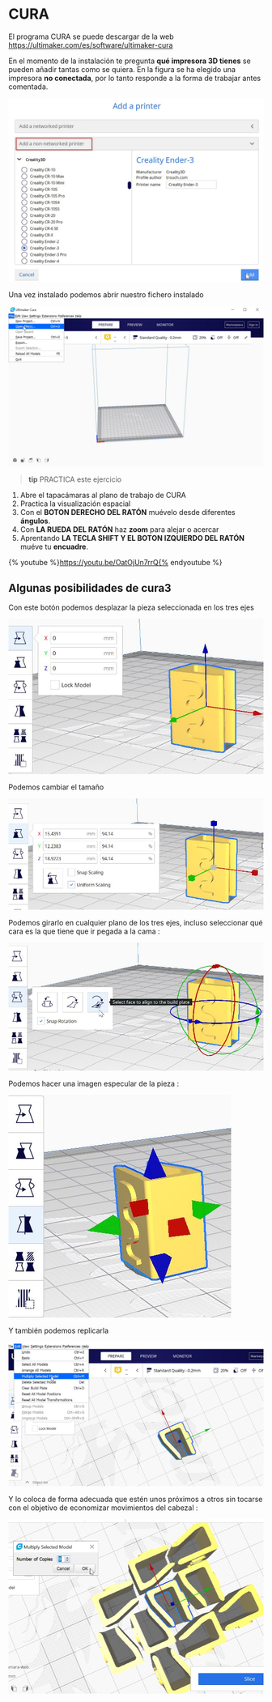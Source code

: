# CURA

El programa CURA se puede descargar de la web https://ultimaker.com/es/software/ultimaker-cura

En el momento de la instalación te pregunta **qué impresora 3D tienes** se pueden añadir tantas como se quiera. En la figura se ha elegido una impresora **no conectada**, por lo tanto responde a la forma de trabajar antes comentada.

![](/assets/cura3.jpg)

Una vez instalado podemos abrir nuestro fichero instalado

![](/assets/cura4.jpg)

>**tip**
>PRACTICA este ejercicio

1. Abre el tapacámaras al plano de trabajo de CURA
1. Practica la visualización espacial
  1. Con el **BOTON DERECHO DEL RATÓN** muévelo desde diferentes **ángulos**.
  1. Con **LA RUEDA DEL RATÓN** haz **zoom** para alejar o acercar
  1. Aprentando **LA TECLA SHIFT Y EL BOTON IZQUIERDO DEL RATÓN** muéve tu **encuadre**.

{% youtube %}https://youtu.be/OatOjUn7rrQ{% endyoutube %}

## Algunas posibilidades de cura3

Con este botón podemos desplazar la pieza seleccionada en los tres ejes

![](/assets/cura21.jpg)

Podemos cambiar el tamaño

![](/assets/cura22.jpg)

Podemos girarlo en cualquier plano de los tres ejes, incluso seleccionar qué cara es la que tiene que ir pegada a la cama :

![](/assets/cura23.jpg)

Podemos hacer una imagen especular de la pieza :

![](/assets/cura24.jpg)

Y también podemos replicarla

![](/assets/cura25.jpg)

Y lo coloca de forma adecuada que estén unos próximos a otros sin tocarse con el objetivo de economizar movimientos del cabezal :

![](/assets/cura26.jpg)
